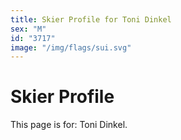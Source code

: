 ```yaml
---
title: Skier Profile for Toni Dinkel
sex: "M"
id: "3717"
image: "/img/flags/sui.svg" 
---
```


# Skier Profile

This page is for: Toni Dinkel.
    